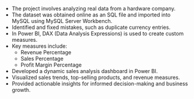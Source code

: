 - The project involves analyzing real data from a hardware company.
- The dataset was obtained online as an SQL file and imported into MySQL using MySQL Server Workbench.
- Identified and fixed mistakes, such as duplicate currency entries.
- In Power BI, DAX (Data Analysis Expressions) is used to create custom measures.
- Key measures include:
     - Revenue Percentage
     - Sales Percentage
     - Profit Margin Percentage
- Developed a dynamic sales analysis dashboard in Power BI.
- Visualized sales trends, top-selling products, and revenue measures.
- Provided actionable insights for informed decision-making and business growth.
